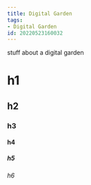 ```yaml
---
title: Digital Garden
tags:
- Digital Garden
id: 20220523160032
---
```

stuff about a digital garden

# h1

## h2

### h3

#### h4

##### h5

###### h6